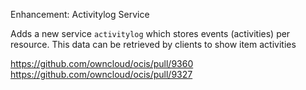 Enhancement: Activitylog Service

Adds a new service `activitylog` which stores events (activities) per resource. This data can be retrieved by clients to show item activities

https://github.com/owncloud/ocis/pull/9360
https://github.com/owncloud/ocis/pull/9327
